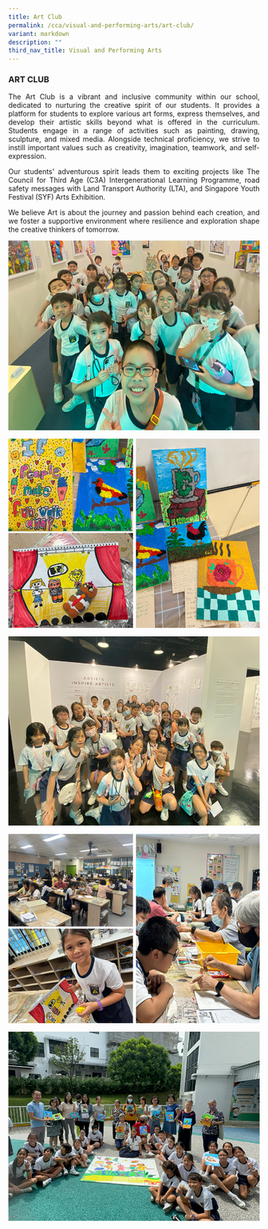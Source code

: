 ```yaml
---
title: Art Club
permalink: /cca/visual-and-performing-arts/art-club/
variant: markdown
description: ""
third_nav_title: Visual and Performing Arts
---
```

<h3>ART CLUB</h3><p align="justify">
The Art Club is a vibrant and inclusive community within our school, dedicated to nurturing the creative spirit of our students. It provides a platform for students to explore various art forms, express themselves, and develop their artistic skills beyond what is offered in the curriculum. Students engage in a range of activities such as painting, drawing, sculpture, and mixed media. Alongside technical proficiency, we strive to instill important values such as creativity, imagination, teamwork, and self-expression. </p>
<p align="justify">
Our students' adventurous spirit leads them to exciting projects like The Council for Third Age (C3A) Intergenerational Learning Programme, road safety messages with Land Transport Authority (LTA), and Singapore Youth Festival (SYF) Arts Exhibition. </p>
<p align="justify">
We believe Art is about the journey and passion behind each creation, and we foster a supportive environment where resilience and exploration shape the creative thinkers of tomorrow.</p>

![](/images/CCA/art24_4.jpg)

![](/images/CCA/art24_2.jpg)

![](/images/CCA/art24_3.jpg)

![](/images/CCA/art24.jpg)

![](/images/CCA/art24_5.jpg)